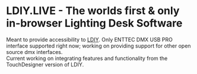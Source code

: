 # LDIY.LIVE - The worlds first & only in-browser Lighting Desk Software
Meant to provide accessibility to [LDIY](https://github.com/brachburdick/LDiy).
Only ENTTEC DMX USB PRO interface supported right now; working on providing support for other open source dmx interfaces. <br/>
Current working on integrating features and functionality from the TouchDesigner version of LDIY.
